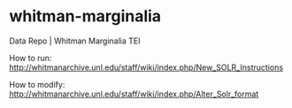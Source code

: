 # whitman-marginalia
Data Repo | Whitman Marginalia TEI

How to run: http://whitmanarchive.unl.edu/staff/wiki/index.php/New_SOLR_Instructions

How to modify: http://whitmanarchive.unl.edu/staff/wiki/index.php/Alter_Solr_format
